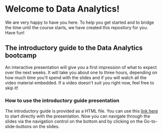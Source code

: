 # Welcome to Data Analytics!

We are very happy to have you here. To help you get started and to bridge the time until the course starts, we have created this repository for you. Have fun!

## The introductory guide to the Data Analytics bootcamp

An interactive presentation will give you a first impression of what to expect over the next weeks. It will take you about one to three hours, depending on how much time you'll spend with the slides and if you will watch all the video material embedded. If a video doesn't suit you right now, feel free to skip it!

### How to use the introductory guide presentation

The introductory guide is provided as a HTML file. You can use this [link here](https://neuefische.github.io/da-welcome-package/) to start directly with the presentation. Now you can navigate through the slides via the navigation control on the bottom and by clicking on the Go-to-slide-buttons on the slides.
